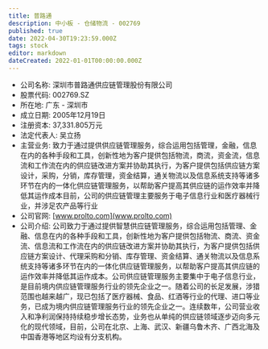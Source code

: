 ```yaml
---
title: 普路通
description: 中小板 - 仓储物流 - 002769
published: true
date: 2022-04-30T19:23:59.000Z
tags: stock
editor: markdown
dateCreated: 2022-01-01T00:00:00.000Z
---
```


- 公司名称: 深圳市普路通供应链管理股份有限公司
- 股票代码: 002769.SZ
- 所在地: 广东 - 深圳市
- 成立日期: 2005年12月19日
- 注册资本: 37,331.805万元
- 法定代表人: 吴立扬
- 主营业务: 致力于通过提供供应链管理服务，综合运用包括管理，金融，信息在内的各种手段和工具，创新性地为客户提供包括物流，商流，资金流，信息流和工作流在内的供应链改进方案并协助其执行，为客户提供包括供应链方案设计，采购，分销，库存管理，资金结算，通关物流以及信息系统支持等诸多环节在内的一体化供应链管理服务，以帮助客户提高其供应链的运作效率并降低其运作成本目前，公司的供应链管理主要服务于电子信息行业和医疗器械行业，并涉足农产品等行业
- 公司官网: [www.prolto.com](www.prolto.com)
- 公司介绍: 公司致力于通过提供智慧供应链管理服务，综合运用包括管理、金融、信息在内的各种手段和工具，创新性地为客户提供包括物流、商流、资金流、信息流和工作流在内的供应链改进方案并协助其执行，为客户提供包括供应链方案设计、代理采购和分销、库存管理、资金结算、通关物流以及信息系统支持等诸多环节在内的一体化供应链管理服务，以帮助客户提高其供应链的运作效率并降低其运作成本。公司供应链管理服务主要集中于电子信息行业，是目前境内供应链管理服务行业的领先企业之一。随着公司的长足发展，涉猎范围也越来越广，现已包括了医疗器械、食品、红酒等行业的代理、进口等业务，已成为境内供应链管理服务行业的领先企业之一。连续数年，公司营业收入和净利润保持持续稳步增长态势，业务也从单纯的供应链领域逐步迈向多元化的现代领域，目前，公司在北京、上海、武汉、新疆乌鲁木齐、广西北海及中国香港等地区均设有分支机构。


